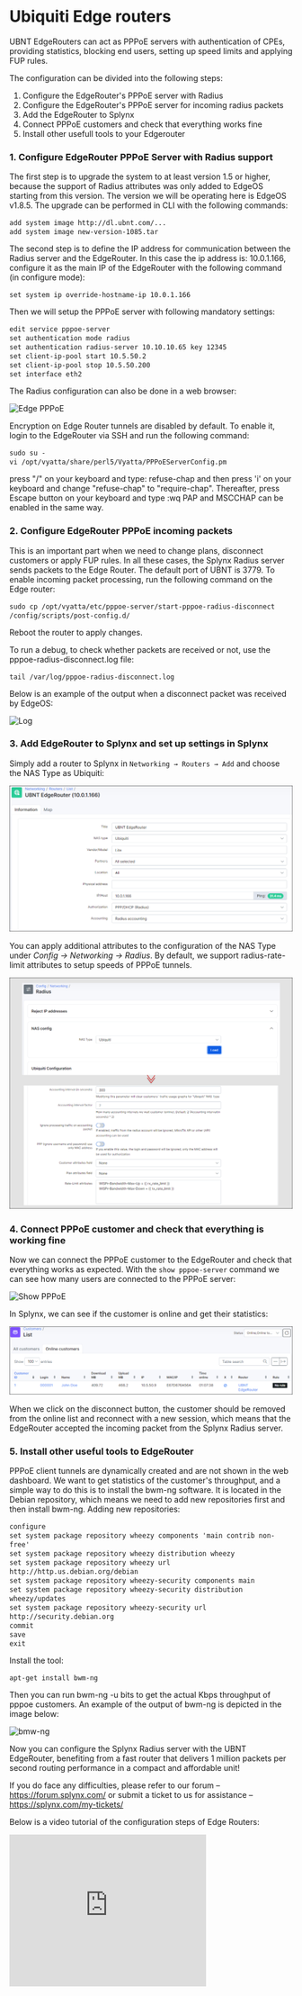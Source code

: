 Ubiquiti Edge routers
==========

UBNT EdgeRouters can act as PPPoE servers with authentication of CPEs, providing statistics, blocking end users, setting up speed limits and applying FUP rules.

The configuration can be divided into the following steps:

1. Configure the EdgeRouter's PPPoE server with Radius
2. Configure the EdgeRouter's PPPoE server for incoming radius packets
3. Add the EdgeRouter to Splynx
4. Connect PPPoE customers and check that everything works fine
5. Install other usefull tools to your Edgerouter

### 1. Configure EdgeRouter PPPoE Server with Radius support

The first step is to upgrade the system to at least version 1.5 or higher, because the support of Radius attributes was only added to EdgeOS starting from this version. The version we will be operating here is EdgeOS v1.8.5.
The upgrade can be performed in CLI with the following commands:
```
add system image http://dl.ubnt.com/...
add system image new-version-1085.tar
```

The second step is to define the IP address for communication between the Radius server and the EdgeRouter.
In this case the ip address is: 10.0.1.166, configure it as the main IP of the EdgeRouter with the following command (in configure mode):

```
set system ip override-hostname-ip 10.0.1.166
```

Then we will setup the PPPoE server with following mandatory settings:

```
edit service pppoe-server
set authentication mode radius
set authentication radius-server 10.10.10.65 key 12345
set client-ip-pool start 10.5.50.2
set client-ip-pool stop 10.5.50.200
set interface eth2
```

The Radius configuration can also be done in a web browser:

![Edge PPPoE](edge_radius.png)

Encryption on Edge Router tunnels are disabled by default. To enable it, login to the EdgeRouter via SSH and run the following command:

```
sudo su -
vi /opt/vyatta/share/perl5/Vyatta/PPPoEServerConfig.pm
```
press "/" on your keyboard and type: refuse-chap
and then press 'i' on your keyboard and change "refuse-chap" to "require-chap".
Thereafter, press Escape button on your keyboard and type :wq
PAP and MSCCHAP can be enabled in the same way.


### 2. Configure EdgeRouter PPPoE incoming packets

This is an important part when we need to change plans, disconnect customers or apply FUP rules. In all these cases, the Splynx Radius server sends packets to the Edge Router.
The default port of UBNT is 3779. To enable incoming packet processing, run the following command on the Edge router:
```
sudo cp /opt/vyatta/etc/pppoe-server/start-pppoe-radius-disconnect /config/scripts/post-config.d/
```
Reboot the router to apply changes.

To run a debug, to check whether packets are received or not, use the pppoe-radius-disconnect.log file:
```
tail /var/log/pppoe-radius-disconnect.log
```
Below is an example of the output when a disconnect packet was received by EdgeOS:

![Log](tail.png)



### 3. Add EdgeRouter to Splynx and set up settings in Splynx

Simply add a router to Splynx in `Networking → Routers → Add` and choose the NAS Type as Ubiquiti:

![Information](uinfo.png)

You can apply additional attributes to the configuration of the NAS Type under *Config → Networking → Radius*.
By default, we support radius-rate-limit attributes to setup speeds of PPPoE tunnels.

![NAS config](nas_config.png)

### 4. Connect PPPoE customer and check that everything is working fine

Now we can connect the PPPoE customer to the EdgeRouter and check that everything works as expected.
With the `show pppoe-server` command we can see how many users are connected to the PPPoE server:

![Show PPPoE](show_pppoe.png)

In Splynx, we can see if the customer is online and get their statistics:

![Online](online.png)

When we click on the disconnect button, the customer should be removed from the online list and reconnect with a new session, which means that the EdgeRouter accepted the incoming packet from the Splynx Radius server.


### 5. Install other useful tools to EdgeRouter

PPPoE client tunnels are dynamically created and are not shown in the web dashboard. We want to get statistics of the customer's throughput, and a simple way to do this is to install the bwm-ng software. It is located in the Debian repository, which means we need to add new repositories first and then install bwm-ng.
Adding new repositories:
```
configure
set system package repository wheezy components 'main contrib non-free'
set system package repository wheezy distribution wheezy
set system package repository wheezy url http://http.us.debian.org/debian
set system package repository wheezy-security components main
set system package repository wheezy-security distribution wheezy/updates
set system package repository wheezy-security url http://security.debian.org
commit
save
exit
```

Install the tool:
```
apt-get install bwm-ng
```

Then you can run bwm-ng -u bits to get the actual Kbps throughput of pppoe customers.
An example of the output of bwm-ng is depicted in the image below:

![bmw-ng](BWM-NG.png)

Now you can configure the Splynx Radius server with the UBNT EdgeRouter, benefiting from a fast router that delivers 1 million packets per second routing performance in a compact and affordable unit!


If you do face any difficulties, please refer to our forum – https://forum.splynx.com/ or submit a ticket to us for assistance – https://splynx.com/my-tickets/


Below is a video tutorial of the configuration steps of Edge Routers:

<iframe frameborder=0 height=270 width=350 allowfullscreen src="https://www.youtube.com/embed/p7gD5wYjco0?wmode=opaque">Video on youtube</iframe>
